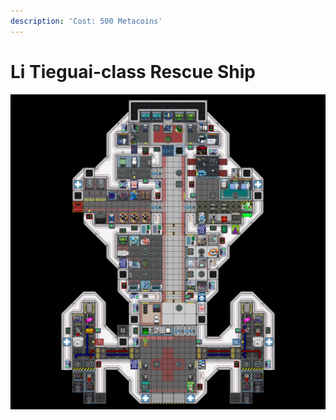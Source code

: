 ```yaml
---
description: 'Cost: 500 Metacoins'
---
```


# Li Tieguai-class Rescue Ship

![](<../../.gitbook/assets/image (7).png>)
